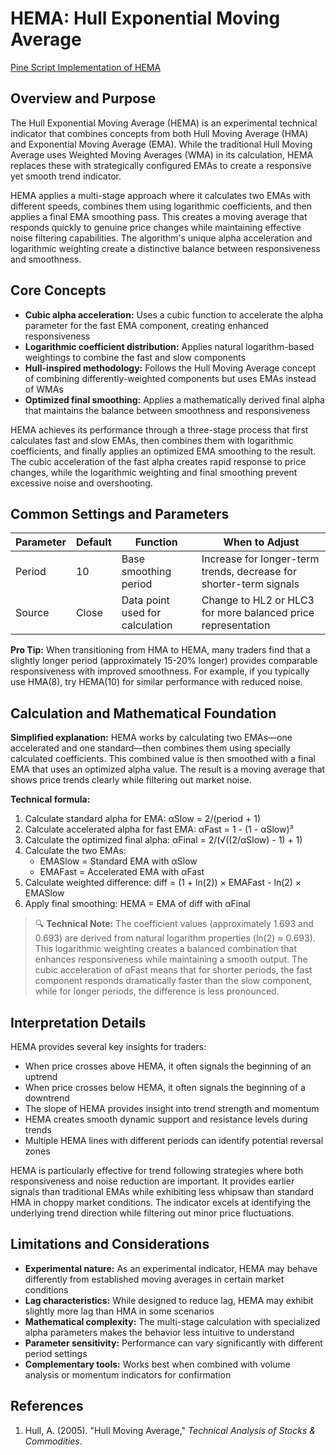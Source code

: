 # HEMA: Hull Exponential Moving Average

[Pine Script Implementation of HEMA](https://github.com/mihakralj/pinescript/blob/main/indicators/trends_IIR/hema.pine)

## Overview and Purpose

The Hull Exponential Moving Average (HEMA) is an experimental technical indicator that combines concepts from both Hull Moving Average (HMA) and Exponential Moving Average (EMA). While the traditional Hull Moving Average uses Weighted Moving Averages (WMA) in its calculation, HEMA replaces these with strategically configured EMAs to create a responsive yet smooth trend indicator.

HEMA applies a multi-stage approach where it calculates two EMAs with different speeds, combines them using logarithmic coefficients, and then applies a final EMA smoothing pass. This creates a moving average that responds quickly to genuine price changes while maintaining effective noise filtering capabilities. The algorithm's unique alpha acceleration and logarithmic weighting create a distinctive balance between responsiveness and smoothness.

## Core Concepts

* **Cubic alpha acceleration:** Uses a cubic function to accelerate the alpha parameter for the fast EMA component, creating enhanced responsiveness
* **Logarithmic coefficient distribution:** Applies natural logarithm-based weightings to combine the fast and slow components
* **Hull-inspired methodology:** Follows the Hull Moving Average concept of combining differently-weighted components but uses EMAs instead of WMAs
* **Optimized final smoothing:** Applies a mathematically derived final alpha that maintains the balance between smoothness and responsiveness

HEMA achieves its performance through a three-stage process that first calculates fast and slow EMAs, then combines them with logarithmic coefficients, and finally applies an optimized EMA smoothing to the result. The cubic acceleration of the fast alpha creates rapid response to price changes, while the logarithmic weighting and final smoothing prevent excessive noise and overshooting.

## Common Settings and Parameters

| Parameter | Default | Function | When to Adjust |
|-----------|---------|----------|---------------|
| Period | 10 | Base smoothing period | Increase for longer-term trends, decrease for shorter-term signals |
| Source | Close | Data point used for calculation | Change to HL2 or HLC3 for more balanced price representation |

**Pro Tip:** When transitioning from HMA to HEMA, many traders find that a slightly longer period (approximately 15-20% longer) provides comparable responsiveness with improved smoothness. For example, if you typically use HMA(8), try HEMA(10) for similar performance with reduced noise.

## Calculation and Mathematical Foundation

**Simplified explanation:**
HEMA works by calculating two EMAs—one accelerated and one standard—then combines them using specially calculated coefficients. This combined value is then smoothed with a final EMA that uses an optimized alpha value. The result is a moving average that shows price trends clearly while filtering out market noise.

**Technical formula:**
1. Calculate standard alpha for EMA: αSlow = 2/(period + 1)
2. Calculate accelerated alpha for fast EMA: αFast = 1 - (1 - αSlow)³
3. Calculate the optimized final alpha: αFinal = 2/(√((2/αSlow) - 1) + 1)
4. Calculate the two EMAs:
   - EMASlow = Standard EMA with αSlow
   - EMAFast = Accelerated EMA with αFast
5. Calculate weighted difference: diff = (1 + ln(2)) × EMAFast - ln(2) × EMASlow
6. Apply final smoothing: HEMA = EMA of diff with αFinal

> 🔍 **Technical Note:** The coefficient values (approximately 1.693 and 0.693) are derived from natural logarithm properties (ln(2) ≈ 0.693). This logarithmic weighting creates a balanced combination that enhances responsiveness while maintaining a smooth output. The cubic acceleration of αFast means that for shorter periods, the fast component responds dramatically faster than the slow component, while for longer periods, the difference is less pronounced.

## Interpretation Details

HEMA provides several key insights for traders:

- When price crosses above HEMA, it often signals the beginning of an uptrend
- When price crosses below HEMA, it often signals the beginning of a downtrend
- The slope of HEMA provides insight into trend strength and momentum
- HEMA creates smooth dynamic support and resistance levels during trends
- Multiple HEMA lines with different periods can identify potential reversal zones

HEMA is particularly effective for trend following strategies where both responsiveness and noise reduction are important. It provides earlier signals than traditional EMAs while exhibiting less whipsaw than standard HMA in choppy market conditions. The indicator excels at identifying the underlying trend direction while filtering out minor price fluctuations.

## Limitations and Considerations

* **Experimental nature:** As an experimental indicator, HEMA may behave differently from established moving averages in certain market conditions
* **Lag characteristics:** While designed to reduce lag, HEMA may exhibit slightly more lag than HMA in some scenarios
* **Mathematical complexity:** The multi-stage calculation with specialized alpha parameters makes the behavior less intuitive to understand
* **Parameter sensitivity:** Performance can vary significantly with different period settings
* **Complementary tools:** Works best when combined with volume analysis or momentum indicators for confirmation

## References

1. Hull, A. (2005). "Hull Moving Average," *Technical Analysis of Stocks & Commodities*.
